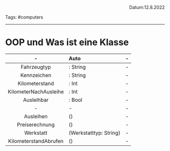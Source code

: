 <p align="right">Datum:12.8.2022</p>

Tags: #computers

---
# OOP und Was ist eine Klasse

-|Auto|-
:-:|:--|:-:
Fahrzeugtyp|: String|-
Kennzeichen|: String|-
Kilometerstand|: Int|-
KilometerNachAusleihe|: Int|- 
Ausleihbar|: Bool|-
-|-|-
Ausleihen|()|-
Preiserechnung|()|-
Werkstatt|(Werkstatttyp: String)|-
KilometerstandAbrufen|()|-